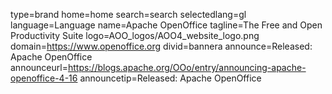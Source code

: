 type=brand
home=home
search=search
selectedlang=gl
language=Language
name=Apache OpenOffice
tagline=The Free and Open Productivity Suite
logo=AOO_logos/AOO4_website_logo.png
domain=https://www.openoffice.org
divid=bannera
announce=Released: Apache OpenOffice
announceurl=https://blogs.apache.org/OOo/entry/announcing-apache-openoffice-4-16
announcetip=Released: Apache OpenOffice
~~~~~~
